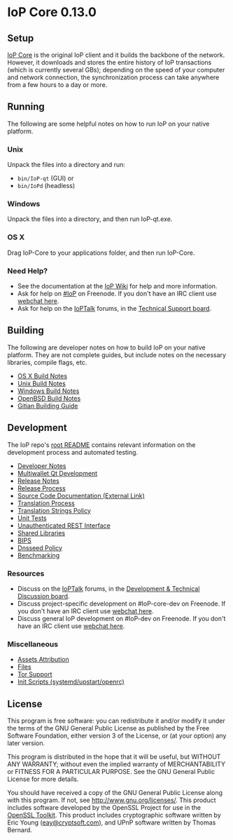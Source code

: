 IoP Core 0.13.0
=====================

Setup
---------------------
[IoP Core](http://IoP.org/en/download) is the original IoP client and it builds the backbone of the network. However, it downloads and stores the entire history of IoP transactions (which is currently several GBs); depending on the speed of your computer and network connection, the synchronization process can take anywhere from a few hours to a day or more.

Running
---------------------
The following are some helpful notes on how to run IoP on your native platform.

### Unix

Unpack the files into a directory and run:

- `bin/IoP-qt` (GUI) or
- `bin/IoPd` (headless)

### Windows

Unpack the files into a directory, and then run IoP-qt.exe.

### OS X

Drag IoP-Core to your applications folder, and then run IoP-Core.

### Need Help?

* See the documentation at the [IoP Wiki](https://en.IoP.it/wiki/Main_Page)
for help and more information.
* Ask for help on [#IoP](http://webchat.freenode.net?channels=IoP) on Freenode. If you don't have an IRC client use [webchat here](http://webchat.freenode.net?channels=IoP).
* Ask for help on the [IoPTalk](https://IoPtalk.org/) forums, in the [Technical Support board](https://IoPtalk.org/index.php?board=4.0).

Building
---------------------
The following are developer notes on how to build IoP on your native platform. They are not complete guides, but include notes on the necessary libraries, compile flags, etc.

- [OS X Build Notes](build-osx.md)
- [Unix Build Notes](build-unix.md)
- [Windows Build Notes](build-windows.md)
- [OpenBSD Build Notes](build-openbsd.md)
- [Gitian Building Guide](gitian-building.md)

Development
---------------------
The IoP repo's [root README](/README.md) contains relevant information on the development process and automated testing.

- [Developer Notes](developer-notes.md)
- [Multiwallet Qt Development](multiwallet-qt.md)
- [Release Notes](release-notes.md)
- [Release Process](release-process.md)
- [Source Code Documentation (External Link)](https://dev.visucore.com/IoP/doxygen/)
- [Translation Process](translation_process.md)
- [Translation Strings Policy](translation_strings_policy.md)
- [Unit Tests](unit-tests.md)
- [Unauthenticated REST Interface](REST-interface.md)
- [Shared Libraries](shared-libraries.md)
- [BIPS](bips.md)
- [Dnsseed Policy](dnsseed-policy.md)
- [Benchmarking](benchmarking.md)

### Resources
* Discuss on the [IoPTalk](https://IoPtalk.org/) forums, in the [Development & Technical Discussion board](https://IoPtalk.org/index.php?board=6.0).
* Discuss project-specific development on #IoP-core-dev on Freenode. If you don't have an IRC client use [webchat here](http://webchat.freenode.net/?channels=IoP-core-dev).
* Discuss general IoP development on #IoP-dev on Freenode. If you don't have an IRC client use [webchat here](http://webchat.freenode.net/?channels=IoP-dev).

### Miscellaneous
- [Assets Attribution](assets-attribution.md)
- [Files](files.md)
- [Tor Support](tor.md)
- [Init Scripts (systemd/upstart/openrc)](init.md)

License
---------------------
This program is free software: you can redistribute it and/or modify
it under the terms of the GNU General Public License as published by
the Free Software Foundation, either version 3 of the License, or
(at your option) any later version.

This program is distributed in the hope that it will be useful,
but WITHOUT ANY WARRANTY; without even the implied warranty of
MERCHANTABILITY or FITNESS FOR A PARTICULAR PURPOSE.  See the
GNU General Public License for more details.

You should have received a copy of the GNU General Public License
along with this program.  If not, see <http://www.gnu.org/licenses/>.
This product includes software developed by the OpenSSL Project for use in the [OpenSSL Toolkit](https://www.openssl.org/). This product includes
cryptographic software written by Eric Young ([eay@cryptsoft.com](mailto:eay@cryptsoft.com)), and UPnP software written by Thomas Bernard.
